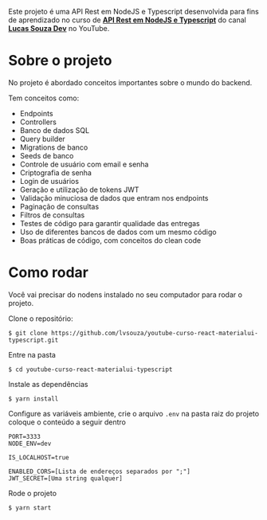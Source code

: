 Este projeto é uma API Rest em NodeJS e Typescript desenvolvida para fins de aprendizado no curso de **[API Rest em NodeJS e Typescript](https://youtu.be/SVepTuBK4V0)** do canal **[Lucas Souza Dev](https://www.youtube.com/c/LucasSouzaDev)** no YouTube. 


# Sobre o projeto

No projeto é abordado conceitos importantes sobre o mundo do backend.

Tem conceitos como:
- Endpoints
- Controllers
- Banco de dados SQL
- Query builder
- Migrations de banco
- Seeds de banco
- Controle de usuário com email e senha
- Criptografia de senha
- Login de usuários
- Geração e utilização de tokens JWT
- Validação minuciosa de dados que entram nos endpoints
- Paginação de consultas
- Filtros de consultas
- Testes de código para garantir qualidade das entregas
- Uso de diferentes bancos de dados com um mesmo código
- Boas práticas de código, com conceitos do clean code

# Como rodar 

Você vai precisar do nodens instalado no seu computador para rodar o projeto.

Clone o repositório:
```
$ git clone https://github.com/lvsouza/youtube-curso-react-materialui-typescript.git
```

Entre na pasta
```
$ cd youtube-curso-react-materialui-typescript
```

Instale as dependências
```
$ yarn install
```

Configure as variáveis ambiente, crie o arquivo `.env` na pasta raiz do projeto coloque o conteúdo a seguir dentro
```
PORT=3333
NODE_ENV=dev

IS_LOCALHOST=true

ENABLED_CORS=[Lista de endereços separados por ";"]
JWT_SECRET=[Uma string qualquer]
```

Rode o projeto
```
$ yarn start
```
